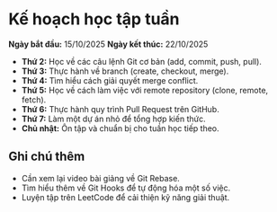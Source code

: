 # Kế hoạch học tập tuần

**Ngày bắt đầu:** 15/10/2025
**Ngày kết thúc:** 22/10/2025

- **Thứ 2:** Học về các câu lệnh Git cơ bản (add, commit, push, pull).
- **Thứ 3:** Thực hành về branch (create, checkout, merge).
- **Thứ 4:** Tìm hiểu cách giải quyết merge conflict.
- **Thứ 5:** Học về cách làm việc với remote repository (clone, remote, fetch).
- **Thứ 6:** Thực hành quy trình Pull Request trên GitHub.
- **Thứ 7:** Làm một dự án nhỏ để tổng hợp kiến thức.
- **Chủ nhật:** Ôn tập và chuẩn bị cho tuần học tiếp theo.

## Ghi chú thêm
- Cần xem lại video bài giảng về Git Rebase.
- Tìm hiểu thêm về Git Hooks để tự động hóa một số việc.
- Luyện tập trên LeetCode để cải thiện kỹ năng giải thuật.